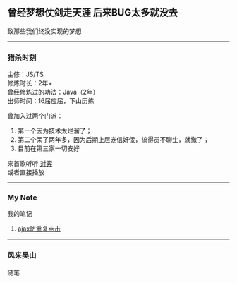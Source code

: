 ## 曾经梦想仗剑走天涯 后来BUG太多就没去  
致那些我们终没实现的梦想

---

### 猎杀时刻  
主修：JS/TS  
修炼时长：2年+  
曾经修炼过的功法：Java（2年）  
出师时间：16届应届，下山历练

曾加入过两个门派：
1. 第一个因为技术太烂溜了；  
2. 第二个呆了两年多，因为后期上层宠信奸佞，搞得员不聊生，就撤了；  
3. 目前在第三家一切安好  

来首歌听听 [对弈](https://www.kugou.com/share/4qa7T49wnV3.html?id=4qa7T49wnV3#hash=B086363C780EF19E595152921231018B)  
或者直接播放  
<audio src="https://webfs.yun.kugou.com/202007310954/6aab45ec9dc5124c25d2084a029dfc3e/G234/M08/05/11/ypQEAF8abFqAFpa5AECK0KCj_TM811.mp3" preload="auto">你的浏览器不支持标签.</audio>  

---  

### My Note  
我的笔记  
1. [ajax防重复点击](/note/interceptors)  

---

### 风来吴山
随笔  

